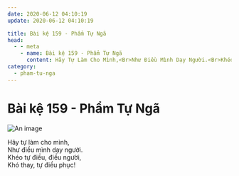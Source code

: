 ```yaml
---
date: 2020-06-12 04:10:19
update: 2020-06-12 04:10:19

title: Bài kệ 159 - Phẩm Tự Ngã
head:
  - - meta
    - name: Bài kệ 159 - Phẩm Tự Ngã
      content: Hãy Tự Làm Cho Mình,<Br>Như Điều Mình Dạy Người.<Br>Khéo Tự Điều, Điều Người,<Br>Khó Thay, Tự Điều Phục!<Br>
category:
  - pham-tu-nga
---
```


# Bài kệ 159 - Phẩm Tự Ngã

![An image](/img/pham-tu-nga/pham-tu-nga-159.jpg)

Hãy tự làm cho mình,<br>Như điều mình dạy người.<br>Khéo tự điều, điều người,<br>Khó thay, tự điều phục!<br>
